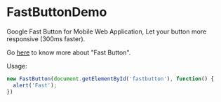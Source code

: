 FastButtonDemo
==============

Google Fast Button for Mobile Web Application, Let your button more responsive (300ms faster).

Go [here](http://esoftmobile.com/2013/06/27/为移动web应用创建快速响应按钮/) to know more about "Fast Button".

Usage:
```javascript
new FastButton(document.getElementById('fastbutton'), function() {
  alert('Fast');
})
```

